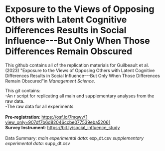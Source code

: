 # Exposure to the Views of Opposing Others with Latent Cognitive Differences Results in Social Influence---But Only When Those Differences Remain Obscured
This github contains all of the replication materials for Guilbeault et al. (2023) "Exposure to the Views of Opposing Others with Latent Cognitive Differences Results in Social Influence---But Only When Those Differences Remain Obscured"in _Management Science_.

This git contains:<br>
-An r script for replicating all main and supplementary analyses from the raw data. <br>
-The raw data for all experiments <br>
<br>
**Pre-registration**: https://osf.io/7mqwv/?view_only=907df7b6d82046ccbe077539eba52061 <br>
**Survey Instrument**: https://bit.ly/social_influence_study <br>
<br>
Data Summary: 
_main experimental data_: exp_dt.csv
_supplementary experimental data_: supp_dt.csv

